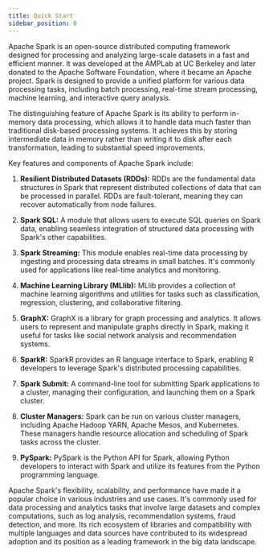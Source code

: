 ```yaml
---
title: Quick Start
sidebar_position: 0
---
```


Apache Spark is an open-source distributed computing framework designed for processing and analyzing large-scale datasets in a fast and efficient manner. It was developed at the AMPLab at UC Berkeley and later donated to the Apache Software Foundation, where it became an Apache project. Spark is designed to provide a unified platform for various data processing tasks, including batch processing, real-time stream processing, machine learning, and interactive query analysis.

The distinguishing feature of Apache Spark is its ability to perform in-memory data processing, which allows it to handle data much faster than traditional disk-based processing systems. It achieves this by storing intermediate data in memory rather than writing it to disk after each transformation, leading to substantial speed improvements.

Key features and components of Apache Spark include:

1. **Resilient Distributed Datasets (RDDs):** RDDs are the fundamental data structures in Spark that represent distributed collections of data that can be processed in parallel. RDDs are fault-tolerant, meaning they can recover automatically from node failures.

2. **Spark SQL:** A module that allows users to execute SQL queries on Spark data, enabling seamless integration of structured data processing with Spark's other capabilities.

3. **Spark Streaming:** This module enables real-time data processing by ingesting and processing data streams in small batches. It's commonly used for applications like real-time analytics and monitoring.

4. **Machine Learning Library (MLlib):** MLlib provides a collection of machine learning algorithms and utilities for tasks such as classification, regression, clustering, and collaborative filtering.

5. **GraphX:** GraphX is a library for graph processing and analytics. It allows users to represent and manipulate graphs directly in Spark, making it useful for tasks like social network analysis and recommendation systems.

6. **SparkR:** SparkR provides an R language interface to Spark, enabling R developers to leverage Spark's distributed processing capabilities.

7. **Spark Submit:** A command-line tool for submitting Spark applications to a cluster, managing their configuration, and launching them on a Spark cluster.

8. **Cluster Managers:** Spark can be run on various cluster managers, including Apache Hadoop YARN, Apache Mesos, and Kubernetes. These managers handle resource allocation and scheduling of Spark tasks across the cluster.

9. **PySpark:** PySpark is the Python API for Spark, allowing Python developers to interact with Spark and utilize its features from the Python programming language.

Apache Spark's flexibility, scalability, and performance have made it a popular choice in various industries and use cases. It's commonly used for data processing and analytics tasks that involve large datasets and complex computations, such as log analysis, recommendation systems, fraud detection, and more. Its rich ecosystem of libraries and compatibility with multiple languages and data sources have contributed to its widespread adoption and its position as a leading framework in the big data landscape.
